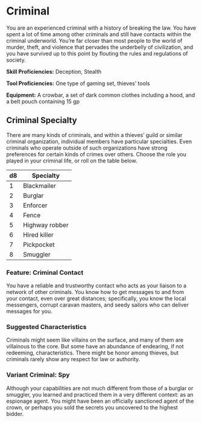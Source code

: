 # Criminal

You are an experienced criminal with a history of
breaking the law. You have spent a lot of time among
other criminals and still have contacts within the
criminal underworld. You’re far closer than most people
to the world of murder, theft, and violence that pervades
the underbelly of civilization, and you have survived up to
this point by flouting the rules and regulations of society.

**Skill Proficiencies:** Deception, Stealth

**Tool Proficiencies:** One type of gaming set, thieves’ tools

**Equipment:** A crowbar, a set of dark common clothes
including a hood, and a belt pouch containing 15 gp

## Criminal Specialty
There are many kinds of criminals, and within a thieves’
guild or similar criminal organization, individual
members have particular specialties. Even criminals
who operate outside of such organizations have strong
preferences for certain kinds of crimes over others.
Choose the role you played in your criminal life, or roll
on the table below.

| d8 | Specialty |
| -- | --------- |
| 1 | Blackmailer |
| 2 | Burglar |
| 3 | Enforcer |
| 4 | Fence |
| 5 | Highway robber |
| 6 | Hired killer |
| 7 | Pickpocket |
| 8 | Smuggler |

### Feature: Criminal Contact
You have a reliable and trustworthy contact who acts as
your liaison to a network of other criminals. You know
how to get messages to and from your contact, even
over great distances; specifically, you know the local
messengers, corrupt caravan masters, and seedy sailors
who can deliver messages for you.

### Suggested Characteristics
Criminals might seem like villains on the surface,
and many of them are villainous to the core. But some
have an abundance of endearing, if not redeeming,
characteristics. There might be honor among thieves, but
criminals rarely show any respect for law or authority.

### Variant Criminal: Spy
Although your capabilities are not much different
from those of a burglar or smuggler, you learned
and practiced them in a very different context: as an
espionage agent. You might have been an officially
sanctioned agent of the crown, or perhaps you sold the
secrets you uncovered to the highest bidder.

